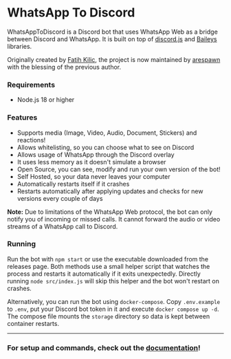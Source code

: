 # WhatsApp To Discord

WhatsAppToDiscord is a Discord bot that uses WhatsApp Web as a bridge between Discord and WhatsApp. It is built on top of [discord.js](https://github.com/discordjs/discord.js) and [Baileys](https://github.com/WhiskeySockets/Baileys) libraries.

Originally created by [Fatih Kilic](https://github.com/FKLC), the project is now maintained by [arespawn](https://github.com/arespawn) with the blessing of the previous author.

### Requirements

- Node.js 18 or higher

### Features

- Supports media (Image, Video, Audio, Document, Stickers) and reactions!
- Allows whitelisting, so you can choose what to see on Discord
- Allows usage of WhatsApp through the Discord overlay
- It uses less memory as it doesn't simulate a browser
- Open Source, you can see, modify and run your own version of the bot!
- Self Hosted, so your data never leaves your computer
- Automatically restarts itself if it crashes
- Restarts automatically after applying updates and checks for new versions every couple of days

**Note:** Due to limitations of the WhatsApp Web protocol, the bot can only notify you of incoming or missed calls. It cannot forward the audio or video streams of a WhatsApp call to Discord.

### Running

Run the bot with `npm start` or use the executable downloaded from the releases
page. Both methods use a small helper script that watches the process and
restarts it automatically if it exits unexpectedly. Directly running
`node src/index.js` will skip this helper and the bot won't restart on crashes.

Alternatively, you can run the bot using `docker-compose`. Copy `.env.example`
to `.env`, put your Discord bot token in it and execute `docker compose up -d`.
The compose file mounts the `storage` directory so data is kept between
container restarts.

---

### For setup and commands, check out the [documentation](https://arespawn.github.io/WhatsAppToDiscord/)!
